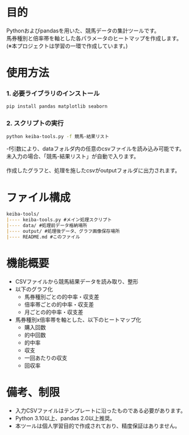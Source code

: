 # 目的
Pythonおよびpandasを用いた、競馬データの集計ツールです。<br>
馬券種別と倍率帯を軸とした各パラメータのヒートマップを作成します。<br>
(※本プロジェクトは学習の一環で作成しています。)<br>

# 使用方法
### 1. 必要ライブラリのインストール
```bash
pip install pandas matplotlib seaborn
```
### 2. スクリプトの実行
```bash
python keiba-tools.py -f 競馬-結果リスト
```
-f引数により、dataフォルダ内の任意のcsvファイルを読み込み可能です。<br>
未入力の場合、「競馬-結果リスト」が自動で入ります。<br>
<br>
作成したグラフと、処理を施したcsvがoutputフォルダに出力されます。

# ファイル構成
```markdown
keiba-tools/
|---- keiba-tools.py #メイン処理スクリプト
|---- data/ #処理前データ格納場所
|---- output/ #処理後データ、グラフ画像保存場所
|---- README.md #このファイル
````

# 機能概要
- CSVファイルから競馬結果データを読み取り、整形
- 以下のグラフ化
  - 馬券種別ごとの的中率・収支差
  - 倍率帯ごとの的中率・収支差
  - 月ごとの的中率・収支差
- 馬券種別x倍率帯を軸とした、以下のヒートマップ化
  - 購入回数
  - 的中回数
  - 的中率
  - 収支
  - 一回あたりの収支
  - 回収率

# 備考、制限
- 入力CSVファイルはテンプレートに沿ったものである必要があります。
- Python 3.10以上、pandas 2.0以上推奨。
- 本ツールは個人学習目的で作成されており、精度保証はありません。
